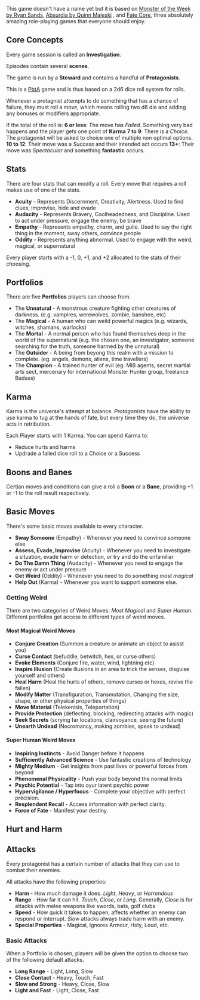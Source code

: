 This game doesn't have a name yet but it is based on [Monster of the Week by Ryan Sands](https://en.wikipedia.org/wiki/Monster_of_the_Week), [Absurdia by Quinn Majeski](https://quinnm.itch.io/absurdia) , and [Fate Core](https://fate-srd.com/fate-core/basics), three absolutely amazing role-playing games that everyone should enjoy.

## Core Concepts

Every game session is called an **Investigation**.

Episodes contain several **scenes**.

The game is run by a **Steward** and contains a handful of **Protagonists**.

This is a [PbtA](https://en.wikipedia.org/wiki/Powered_by_the_Apocalypse) game and is thus based on a 2d6 dice roll system for rolls.

Whenever a protagnist attempts to do something that has a chance of failure, they must roll a _move_, which means rolling two d6 die and adding any bonuses or modifiers appropriate.

If the total of the roll is:
**6 or less**: The move has _Failed_. Something very bad happens and the player gets one point of **Karma**
**7 to 9**: There is a _Choice_. The protagonist will be asked to choice one of multiple non optimal options.
**10 to 12**: Their move was a _Success_ and their intended act occurs
**13+**: Their move was _Spectacular_ and something **fantastic** occurs.

## Stats

There are four stats that can modify a roll. Every move that requires a roll makes use of one of the stats.

- **Acuity** - Represents Discernment, Creativity, Alertness. Used to find clues, improvise, hide and evade
- **Audacity** - Represents Bravery, Coolheadedness, and Discipline. Used to act under pressure, engage the enemy, be brave
- **Empathy** - Represents empathy, charm, and guile. Used to say the right thing in the moment, sway others, convince people
- **Oddity** - Represents anything abnormal. Used to engage with the weird, magical, or supernatural

Every player starts with a -1, 0, +1, and +2 allocated to the stats of their choosing.

## Portfolios

There are five **Portfolios** players can choose from.

- The **Unnatural** - A monstrous creature fighting other creatures of darkness. (e.g. vampires, werewolves, zombie, banshee, etc)
- The **Magical** - A human who can weild powerful magics (e.g. wizards, witches, shamans, warlocks)
- The **Mortal** - A normal person who has found themselves deep in the world of the supernatural (e.g. the chosen one, an investigator, someone searching for the truth, someone harmed by the unnatural)
- The **Outsider** - A being from beyong this realm with a mission to complete. (eg. angels, demons, aliens, time travellers)
- The **Champion** - A trained hunter of evil (eg. MIB agents, secret martial arts sect, mercenary for international Monster Hunter group, freelance Badass)

## Karma

Karma is the universe's attempt at balance. _Protagonists_ have the ability to use karma to tug at the hands of fate, but every time they do, the universe acts in retribution.

Each Player starts with 1 Karma. You can spend Karma to:

- Reduce hurts and harms
- Updrade a failed dice roll to a Choice or a Success

## Boons and Banes

Certian moves and conditions can give a roll a **Boon** or a **Bane**, providing +1 or -1 to the roll result respectively.

## Basic Moves

There's some basic moves available to every character.

- **Sway Someone** (Empathy) - Whenever you need to convince someone else
- **Assess, Evade, Improvise** (Acuity) - Whenever you need to investigate a situation, evade harm or detection, or try and do the unfamiliar
- **Do The Damn Thing** (Audacity) - Whenever you need to engage the enemy or act under pressure
- **Get Weird** (Oddity) - Whenever you need to do something _most magical_
- **Help Out** (Karma) - Whenever you want to support someone else.

### Getting Weird

There are two categories of Weird Moves: _Most Magical_ and _Super Human_. Different portfolios get access to different types of weird moves.

#### Most Magical Weird Moves

- **Conjure Creation** (Summon a creature or animate an object to asisst you)
- **Curse Contact** (befuddle, betwitch, hex, or curse others)
- **Evoke Elements** (Conjure fire, water, wind, lightning etc)
- **Inspire Illusion** (Create illusions in an area to trick the senses, disguise yourself and others)
- **Heal Harm** (Heal the hurts of others, remove curses or hexes, revive the fallen)
- **Modify Matter** (Transfiguration, Transmutation, Changing the size, shape, or other physical properties of things)
- **Move Material** (Telekenisis, Teleportation)
- **Provide Protection** (deflecting, blocking, redirecting attacks with magic)
- **Seek Secrets** (scrying far locations, clairvoyance, seeing the future)
- **Unearth Undead** (Necromancy, making zombies, speak to undead)

#### Super Human Weird Moves

- **Inspiring Instincts** - Avoid Danger before it happens
- **Sufficiently Advanced Science** - Use fantastic creations of technology
- **Mighty Medium** - Get insights from past lives or powerful forces from beyond
- **Phenomenal Physicality** - Push your body beyond the normal limits
- **Psychic Potential** - Tap into oyur latent psychic power
- **Hypervigilance / Hyperfocus** - Complete your objective with perfect precision.
- **Resplendent Recall** - Access information with perfect clarity.
- **Force of Fate** - Manifest your destiny.

## Hurt and Harm

## Attacks

Every protagonist has a certain number of attacks that they can use to combat their enemies.

All attacks have the following properties:

- **Harm** - How much damage it does. _Light_, _Heavy_, or _Horrendous_
- **Range** - How far it can hit. _Touch_, _Close_, or _Long_. Generally, _Close_ is for attacks with melee weapons like swords, bats, golf clubs
- **Speed** - How quick it takes to happen, affects whether an enemy can respond or interrupt. _Slow_ attacks always trade harm with an enemy.
- **Special Properties** - Magical, Ignores Armour, Holy, Loud, etc.

### Basic Attacks

When a Portfolio is chosen, players will be given the option to choose two of the following default attacks.

- **Long Range** - Light, Long, Slow
- **Close Contact** - Heavy, Touch, Fast
- **Slow and Strong** - Heavy, Close, Slow
- **Light and Fast** - Light, Close, Fast
